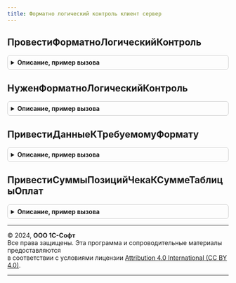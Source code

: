 ```yaml
---
title: Форматно логический контроль клиент сервер
---
```



## ПровестиФорматноЛогическийКонтроль
<details style="margin: 1em 0; padding: 0.5em; border: 1px solid #ccc; border-radius: 6px;">

<summary style="font-weight: bold; cursor: pointer;">Описание, пример вызова</summary>

```bsl

// Устарела: следует использовать ФорматноЛогическийКонтроль.ПровестиФорматноЛогическийКонтроль.
// Функция выполняет проверку сумм фискальных строк,
// осуществляя форматно-логический контроль чека.
// Функция переопределяется методом ФорматноЛогическийКонтрольПереопределяемый.ПровестиФорматноЛогическийКонтроль.
//
// Параметры:
//   ОбщиеПараметры - Структура - Полученная ранее методом ОборудованиеЧекопечатающиеУстройстваКлиентСервер.ПараметрыОперацииФискализацииЧека,
//                    и заполненная данными чека.
//                    Содержит параметры для контроля:
//                      СпособФорматноЛогическогоКонтроля - ПеречислениеСсылка.СпособыФорматноЛогическогоКонтроля - если не заполнена,
//                                                         то контроль не выполняется,
//                      ДопустимоеРасхождениеФорматноЛогическогоКонтроля - Число - по умолчанию установленное 54-ФЗ отклонение - 0.01.
//
//   ПодключаемоеОборудование - СправочникСсылка.ПодключаемоеОборудование - Не обязательный
//                              Если заполнено оборудование и не заполнен способ контроля в общих параметрах,
//                              то способ контроля и допустимое расхождение получаются из подключаемого оборудования.
//
Процедура ПровестиФорматноЛогическийКонтроль(ОбщиеПараметры, ПодключаемоеОборудование = Неопределено) Экспорт
```

Пример вызова
```bsl
ФорматноЛогическийКонтрольКлиентСервер.ПровестиФорматноЛогическийКонтроль(ОбщиеПараметры, ПодключаемоеОборудование);
```
</details>

## НуженФорматноЛогическийКонтроль
<details style="margin: 1em 0; padding: 0.5em; border: 1px solid #ccc; border-radius: 6px;">

<summary style="font-weight: bold; cursor: pointer;">Описание, пример вызова</summary>

```bsl

// Устарела: следует использовать ФорматноЛогическийКонтроль.НуженФорматноЛогическийКонтроль.
// Функция выполняет проверку сумм фискальных строк,
// осуществляя форматно-логический контроль чека.
//
// Параметры:
//  ОбщиеПараметры - Структура
//
// Возвращаемое значение:
//  Булево
//
Функция НуженФорматноЛогическийКонтроль(ОбщиеПараметры) Экспорт
```

Пример вызова
```bsl
Результат = ФорматноЛогическийКонтрольКлиентСервер.НуженФорматноЛогическийКонтроль(ОбщиеПараметры) 
```
</details>

## ПривестиДанныеКТребуемомуФормату
<details style="margin: 1em 0; padding: 0.5em; border: 1px solid #ccc; border-radius: 6px;">

<summary style="font-weight: bold; cursor: pointer;">Описание, пример вызова</summary>

```bsl

// Устарела: следует использовать ФорматноЛогическийКонтроль.ПривестиДанныеКТребуемомуФормату.
// Процедура приводит к формату согласованному с ФНС.
//
//  Параметры:
//    ОсновныеПараметры - см. ОборудованиеЧекопечатающиеУстройстваКлиентСервер.ПараметрыОперацииФискализацииЧека
//    Отказ - Булево
//    ОписаниеОшибки - Строка
//    ИсправленыОсновныеПараметры - Булево
//
Процедура ПривестиДанныеКТребуемомуФормату(ОсновныеПараметры, Отказ, ОписаниеОшибки, ИсправленыОсновныеПараметры) Экспорт
```

Пример вызова
```bsl
ФорматноЛогическийКонтрольКлиентСервер.ПривестиДанныеКТребуемомуФормату(ОсновныеПараметры, Отказ, ОписаниеОшибки, ИсправленыОсновныеПараметры) 
```
</details>

## ПривестиСуммыПозицийЧекаКСуммеТаблицыОплат
<details style="margin: 1em 0; padding: 0.5em; border: 1px solid #ccc; border-radius: 6px;">

<summary style="font-weight: bold; cursor: pointer;">Описание, пример вызова</summary>

```bsl

// Устарела: больше не используется
// Процедура приводит суммы позиций чека к сумме полной оплаты
//
// Параметры:
//    ОсновныеПараметры - см. ОборудованиеЧекопечатающиеУстройстваКлиентСервер.ПараметрыОперацииФискализацииЧека
//    ОбщаяСуммаЧека - Число - Общая сумма позиций чека
//    СуммаПолнойОплаты - Число - Сумма оплаченная
//    СуммаПередачиБезОплаты - Число - Сумма без оплаты
//    Отказ - Булево - Флаг отказа
//    ОписаниеОшибки - Строка - Описание ошибки
//
Процедура ПривестиСуммыПозицийЧекаКСуммеТаблицыОплат(ОсновныеПараметры, ОбщаяСуммаЧека, СуммаПолнойОплаты, СуммаПередачиБезОплаты, Отказ, ОписаниеОшибки) Экспорт
```

Пример вызова
```bsl
ФорматноЛогическийКонтрольКлиентСервер.ПривестиСуммыПозицийЧекаКСуммеТаблицыОплат(ОсновныеПараметры, ОбщаяСуммаЧека, СуммаПолнойОплаты, СуммаПередачиБезОплаты, Отказ, ОписаниеОшибки) 
```
</details>

---

© 2024, **ООО 1С-Софт**  
Все права защищены. Эта программа и сопроводительные материалы предоставляются  
в соответствии с условиями лицензии [Attribution 4.0 International (CC BY 4.0)](https://creativecommons.org/licenses/by/4.0/legalcode).

---
